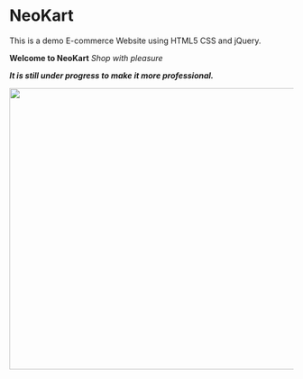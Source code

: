 # NeoKart
This is a demo E-commerce Website using HTML5 CSS and jQuery.

**Welcome to NeoKart**
*Shop with pleasure*

***It is still under progress to make it more professional.***
 
<img src="https://i.imgur.com/rtll9EE.png" width="1500" height="500"/>
